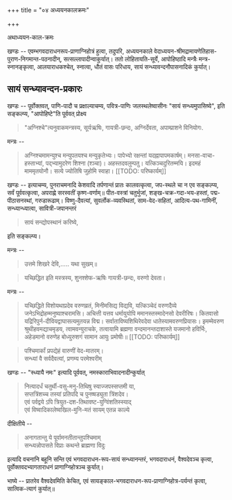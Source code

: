 +++
title = "०४ अध्ययनकालक्रमः"

+++

अथाध्ययन-काल-क्रमः 

खण्डः -- एवम्भगवदाराधनरूप-प्राणाग्निहोत्रं हुत्वा, तदुपरि, अध्ययनकाले वेदाध्ययन-श्रीमद्रामायणेतिहास-पुराण-निगमान्त-पठनादीन्, सत्सल्लापादीन्वाकुर्यात्। ततो लोहितायति-सूर्ये, आपोहिष्ठादि मन्त्रैः मन्त्र-स्नानङ्कृत्वा, आलयाराधकश्चेत्, स्नात्वा, धौतं वासः परिधाय, सायं सन्ध्यावन्दनौपासनादिकं कुर्यात्। 

## सायं सन्ध्यावन्दन-प्रकारः 

खण्डः -- पूर्वोक्तवत्, पाणि-पादौ च प्रक्षाल्याचम्य, पवित्र-पाणिः जलस्थलेष्वासीनः "सायं सन्ध्यमुपासिष्ये", इति सङ्कल्प्य, "आपोहिष्टे"ति पूर्ववत् प्रोक्ष्य 

> "अग्निश्चे"त्यनुवाकमन्त्रस्य, सूर्यऋषिः, गायत्री-छन्दः, अग्निर्देवता, अपाम्प्राशने विनियोगः. 

मन्त्रः -- 

> अग्निश्चमामन्युश्च मन्युपतयश्च मन्युकृतेभ्यः। पापेभ्यो रक्षन्तां यदह्नापापमकार्षम्। मनसा-वाचा-हस्ताभ्यां, पद्भ्यामुदरेण शिश्ना (श्ञ्चा)। अहस्तदवलुम्पतु। यत्किञ्चदुरितम्मयि। इदमहं माममृतयोनौ। सत्ये ज्योतिषि जुहोमि स्वाहा। 
[[TODO: परिष्कार्यम्]]

खण्डः -- इत्याचम्य, पुनराचमनादि केशवादि तर्पणान्तं प्रातः कालवत्कृत्वा, जप-स्थले चा न एव सङ्कल्प्य, सर्वं पूर्ववत्कृत्वा, अपराह्णे सरस्वतीं कृष्ण-वर्णाम्॥ पीत-वस्त्रां चतुर्भुजां, शङ्ख-चक्र-गदा-भय-हस्तां, पद्म-पीठासनस्थां, गरुडारूढाम्। विष्णु-दैवत्यां, सुवर्लोक-व्यवस्थितां, साम-वेद-सहितां, आदित्य-पथ-गामिनीं, सन्ध्यान्ध्यात्वा, सावित्री-जपानन्तरं 

> सायं सन्द्योपस्थानं करिष्ये, 

इति सङ्कल्प्य। 

मन्त्रः -- 

> उत्तमे शिखरे देवि,..... यथा सुखम्॥ 

> यच्छिद्धित इति मस्त्रस्य, शुनश्शेफ-ऋषिः गायत्री-छन्दः, वरुणो देवता।

मन्त्रः -- 

> यच्छिद्धिते विशोयथाप्रदेव वरुणव्रतं, मिनीमसिद्य विद्यवि, यत्किञ्चेदं वरुणदैव्ये जनेऽभिद्रोहम्मनुष्याश्चरामसि। अचित्ती यत्तव धर्मायुयोपि ममानस्तस्मादेनसो देवरीरिषः। कितवासो यद्रिरिपुर्न-दीवियद्वाघासत्यमुतयन्न विद्म। सर्वाताविष्यशिथिरेवदेवा धातेस्यामवरुणप्रियासः। इमम्मेवरुण श्रुथीहवमद्याचमृडय, त्वामवन्युराचके, तत्वायामि ब्रह्मणा वन्दमानन्तदाशास्ते यजमानो हविर्भिः, अहेडमानो वरुणेह बोध्युरुशगं सामान आयुः प्रमोषीः॥ 
[[TODO: परिष्कार्यम्]]

> पश्चिमार्कां प्रपद्येहं वारुणीं वेद-मातरम्।  
सन्ध्यां वै सर्वदैवत्यां, प्रणम्य परमेश्वरीम् 

खण्डः -- "स्ध्यायै नमः" इत्यादि पूर्ववत्, नमस्काराभिवादनादीन्कुर्यात् 

> नित्यादर्धं चतुर्थी-वसु-मनु-तिथिषु स्याज्जपस्सप्तमी या,  
सप्तत्रिंशच्च तस्यां प्रतिपदि च पुनष्षड्युता त्रिंशदेव।  
एवं पर्वद्वये ऽपि त्रियुत-दश-तिथावष्ट-युग्विंशतिस्स्याद्  
एवं विष्वादिकालेष्वखिल-मुनि-मतं सायम् एतन्न काल्ये

दीक्षितीये --

> अनागतान्तु ये पूर्वामनतीतान्तुपश्चिमाम्  
सन्ध्यन्नोपासते विप्राः कथन्ते ब्राह्मणा विदुः 

इत्यादि वचनानि बहूनि सन्ति एवं भगवदाराधन-रूप-सायं सन्ध्यानन्तरं, भगवदाराधनं, वैश्वदेवञ्च कृत्वा, पूर्वोक्तवदभ्यागताराधनं प्राणाग्निहोत्रञ्च कुर्यात्। 

भाष्ये -- प्रातरेव वैश्वदेवमिति केचित्, एवं सायङ्काल-भगवदाराधन-रूप-प्राणाग्निहोत्र-पर्यन्तं कृत्वा, सात्विक-त्यागं कुर्यात्॥